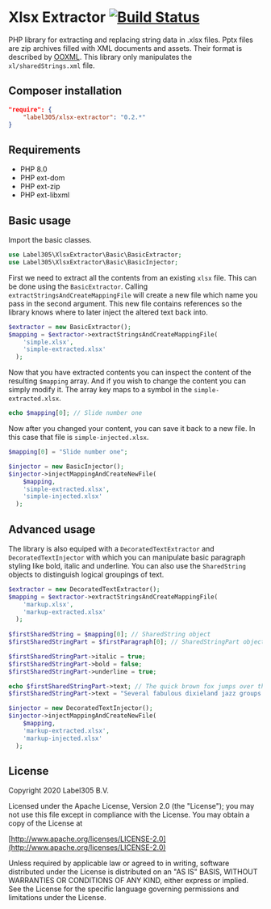 Xlsx Extractor [![Build Status](https://travis-ci.org/Label305/XlsxExtractor.svg)](https://travis-ci.org/Label305/XlsxExtractor)
=============

PHP library for extracting and replacing string data in .xlsx files. Pptx files are zip archives filled with XML documents and assets. Their format is described by [OOXML](http://nl.wikipedia.org/wiki/Office_Open_XML). This library only manipulates the `xl/sharedStrings.xml` file.

Composer installation
---

```json
"require": {
    "label305/xlsx-extractor": "0.2.*"
}
```
Requirements
----
- PHP 8.0
- PHP ext-dom
- PHP ext-zip
- PHP ext-libxml

Basic usage
----

Import the basic classes.

```php
use Label305\XlsxExtractor\Basic\BasicExtractor;
use Label305\XlsxExtractor\Basic\BasicInjector;
```

First we need to extract all the contents from an existing `xlsx` file. This can be done using the `BasicExtractor`. Calling `extractStringsAndCreateMappingFile` will create a new file which name you pass in the second argument. This new file contains references so the library knows where to later inject the altered text back into.

```php
$extractor = new BasicExtractor();
$mapping = $extractor->extractStringsAndCreateMappingFile(
    'simple.xlsx',
    'simple-extracted.xlsx'
  );
```

Now that you have extracted contents you can inspect the content of the resulting `$mapping` array. And if you wish to change the content you can simply modify it. The array key maps to a symbol in the `simple-extracted.xlsx`.

```php
echo $mapping[0]; // Slide number one
```

Now after you changed your content, you can save it back to a new file. In this case that file is `simple-injected.xlsx`.

```php
$mapping[0] = "Slide number one";

$injector = new BasicInjector();
$injector->injectMappingAndCreateNewFile(
    $mapping,
    'simple-extracted.xlsx',
    'simple-injected.xlsx'
  );
```

Advanced usage
----

The library is also equiped with a `DecoratedTextExtractor` and `DecoratedTextInjector` with which you can manipulate basic paragraph styling like bold, italic and underline. You can also use the `SharedString` objects to distinguish logical groupings of text.

```php
$extractor = new DecoratedTextExtractor();
$mapping = $extractor->extractStringsAndCreateMappingFile(
    'markup.xlsx',
    'markup-extracted.xlsx'
  );
  
$firstSharedString = $mapping[0]; // SharedString object
$firstSharedStringPart = $firstParagraph[0]; // SharedStringPart object

$firstSharedStringPart->italic = true;
$firstSharedStringPart->bold = false;
$firstSharedStringPart->underline = true;

echo $firstSharedStringPart->text; // The quick brown fox jumps over the lazy dog
$firstSharedStringPart->text = "Several fabulous dixieland jazz groups played with quick tempo.";

$injector = new DecoratedTextInjector();
$injector->injectMappingAndCreateNewFile(
    $mapping,
    'markup-extracted.xlsx',
    'markup-injected.xlsx'
  );
```



License
---------
Copyright 2020 Label305 B.V.

Licensed under the Apache License, Version 2.0 (the "License");
you may not use this file except in compliance with the License.
You may obtain a copy of the License at

[http://www.apache.org/licenses/LICENSE-2.0](http://www.apache.org/licenses/LICENSE-2.0)

Unless required by applicable law or agreed to in writing, software
distributed under the License is distributed on an "AS IS" BASIS,
WITHOUT WARRANTIES OR CONDITIONS OF ANY KIND, either express or implied.
See the License for the specific language governing permissions and
limitations under the License.
